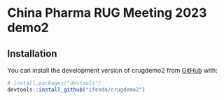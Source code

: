 # China Pharma RUG Meeting 2023 demo2

## Installation

You can install the development version of crugdemo2 from [GitHub](https://github.com/) with:

```r
# install.packages("devtools")
devtools::install_github("ifendo/crugdemo2")
```
